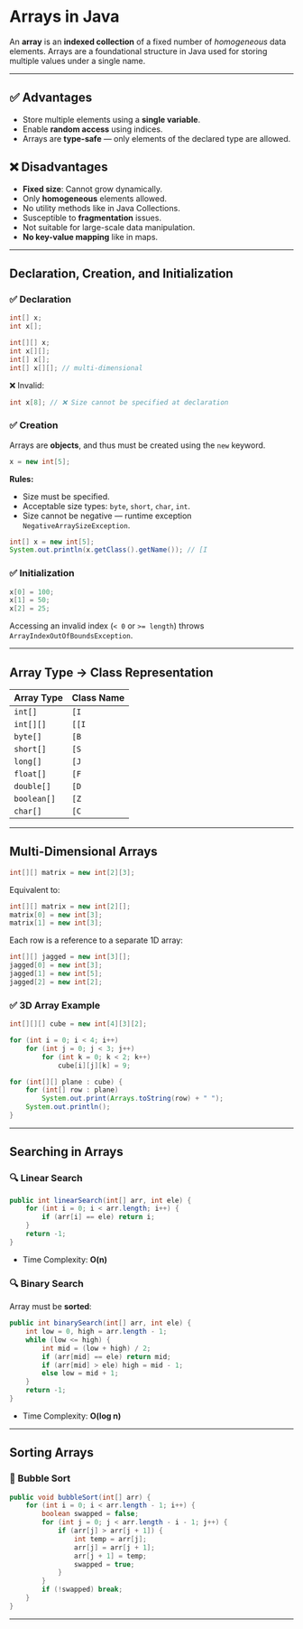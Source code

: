 # Arrays in Java

An **array** is an **indexed collection** of a fixed number of *homogeneous* data elements. Arrays are a foundational structure in Java used for storing multiple values under a single name.

------

## ✅ Advantages

- Store multiple elements using a **single variable**.
- Enable **random access** using indices.
- Arrays are **type-safe** — only elements of the declared type are allowed.

## ❌ Disadvantages

- **Fixed size**: Cannot grow dynamically.
- Only **homogeneous** elements allowed.
- No utility methods like in Java Collections.
- Susceptible to **fragmentation** issues.
- Not suitable for large-scale data manipulation.
- **No key-value mapping** like in maps.

------

## Declaration, Creation, and Initialization

### ✅ Declaration

```java
int[] x;
int x[];

int[][] x;
int x[][];
int[] x[];
int[] x[][]; // multi-dimensional
```

❌ Invalid:

```java
int x[8]; // ❌ Size cannot be specified at declaration
```

### ✅ Creation

Arrays are **objects**, and thus must be created using the `new` keyword.

```java
x = new int[5];
```

**Rules:**

- Size must be specified.
- Acceptable size types: `byte`, `short`, `char`, `int`.
- Size cannot be negative — runtime exception `NegativeArraySizeException`.

```java
int[] x = new int[5];
System.out.println(x.getClass().getName()); // [I
```

### ✅ Initialization

```java
x[0] = 100;
x[1] = 50;
x[2] = 25;
```

Accessing an invalid index (`< 0` or `>= length`) throws `ArrayIndexOutOfBoundsException`.

------

## Array Type → Class Representation

| Array Type  | Class Name |
| ----------- | ---------- |
| `int[]`     | `[I`       |
| `int[][]`   | `[[I`      |
| `byte[]`    | `[B`       |
| `short[]`   | `[S`       |
| `long[]`    | `[J`       |
| `float[]`   | `[F`       |
| `double[]`  | `[D`       |
| `boolean[]` | `[Z`       |
| `char[]`    | `[C`       |

------

## Multi-Dimensional Arrays

```java
int[][] matrix = new int[2][3];
```

Equivalent to:

```java
int[][] matrix = new int[2][];
matrix[0] = new int[3];
matrix[1] = new int[3];
```

Each row is a reference to a separate 1D array:

```java
int[][] jagged = new int[3][];
jagged[0] = new int[3];
jagged[1] = new int[5];
jagged[2] = new int[2];
```

### ✅ 3D Array Example

```java
int[][][] cube = new int[4][3][2];

for (int i = 0; i < 4; i++)
    for (int j = 0; j < 3; j++)
        for (int k = 0; k < 2; k++)
            cube[i][j][k] = 9;

for (int[][] plane : cube) {
    for (int[] row : plane)
        System.out.print(Arrays.toString(row) + " ");
    System.out.println();
}
```

------

## Searching in Arrays

### 🔍 Linear Search

```java
public int linearSearch(int[] arr, int ele) {
    for (int i = 0; i < arr.length; i++) {
        if (arr[i] == ele) return i;
    }
    return -1;
}
```

- Time Complexity: **O(n)**

### 🔍 Binary Search

Array must be **sorted**:

```java
public int binarySearch(int[] arr, int ele) {
    int low = 0, high = arr.length - 1;
    while (low <= high) {
        int mid = (low + high) / 2;
        if (arr[mid] == ele) return mid;
        if (arr[mid] > ele) high = mid - 1;
        else low = mid + 1;
    }
    return -1;
}
```

- Time Complexity: **O(log n)**

------

## Sorting Arrays

### 🔄 Bubble Sort

```java
public void bubbleSort(int[] arr) {
    for (int i = 0; i < arr.length - 1; i++) {
        boolean swapped = false;
        for (int j = 0; j < arr.length - i - 1; j++) {
            if (arr[j] > arr[j + 1]) {
                int temp = arr[j];
                arr[j] = arr[j + 1];
                arr[j + 1] = temp;
                swapped = true;
            }
        }
        if (!swapped) break;
    }
}
```

---

